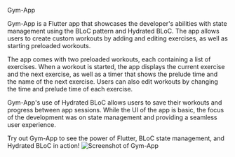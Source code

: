 Gym-App

Gym-App is a Flutter app that showcases the developer's abilities with state management using the BLoC pattern and Hydrated BLoC. The app allows users to create custom workouts by adding and editing exercises, as well as starting preloaded workouts.

The app comes with two preloaded workouts, each containing a list of exercises. When a workout is started, the app displays the current exercise and the next exercise, as well as a timer that shows the prelude time and the name of the next exercise. Users can also edit workouts by changing the time and prelude time of each exercise.

Gym-App's use of Hydrated BLoC allows users to save their workouts and progress between app sessions. While the UI of the app is basic, the focus of the development was on state management and providing a seamless user experience.

Try out Gym-App to see the power of Flutter, BLoC state management, and Hydrated BLoC in action!
![Screenshot of Gym-App](https://imgur.com/a/BRMUMbn)
